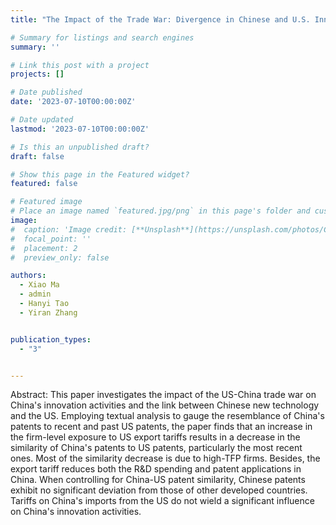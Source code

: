 ```yaml
---
title: "The Impact of the Trade War: Divergence in Chinese and U.S. Innovations in the Post-Conflict Era"

# Summary for listings and search engines
summary: ''

# Link this post with a project
projects: []

# Date published
date: '2023-07-10T00:00:00Z'

# Date updated
lastmod: '2023-07-10T00:00:00Z'

# Is this an unpublished draft?
draft: false

# Show this page in the Featured widget?
featured: false

# Featured image
# Place an image named `featured.jpg/png` in this page's folder and customize its options here.
image:
#  caption: 'Image credit: [**Unsplash**](https://unsplash.com/photos/CpkOjOcXdUY)'
#  focal_point: ''
#  placement: 2
#  preview_only: false

authors:
  - Xiao Ma
  - admin
  - Hanyi Tao
  - Yiran Zhang


publication_types:
  - "3"


---
```


Abstract: This paper investigates the impact of the US-China trade war on China's innovation activities and the link between Chinese new technology and the US. Employing textual analysis to gauge the resemblance of China's patents to recent and past US patents, the paper finds that an increase in the firm-level exposure to US export tariffs results in a decrease in the similarity of China's patents to US patents, particularly the most recent ones. Most of the similarity decrease is due to high-TFP firms. Besides, the export tariff reduces both the R&D spending and patent applications in China. When controlling for China-US patent similarity, Chinese patents exhibit no significant deviation from those of other developed countries. Tariffs on China's imports from the US do not wield a significant influence on China's innovation activities.